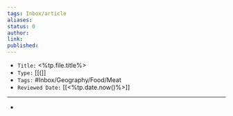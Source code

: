 ```yaml
---
tags: Inbox/article
aliases:
status: 0
author: 
link: 
published: 
---
```


- `Title:` <%tp.file.title%>
- `Type:` [[(]]
- `Tags:` #Inbox/Geography/Food/Meat 
- `Reviewed Date:` [[<%tp.date.now()%>]]

---

- 